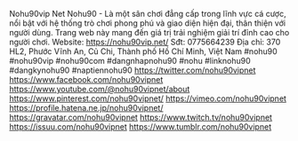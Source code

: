 Nohu90vip Net
Nohu90 - Là một sân chơi đẳng cấp trong lĩnh vực cá cược, nổi bật với hệ thống trò chơi phong phú và giao diện hiện đại, thân thiện với người dùng. Trang web này mang đến giá trị trải nghiệm giải trí đỉnh cao cho người chơi.
Website: https://nohu90vip.net/
Sđt: 0775664239
Địa chỉ: 370 HL2, Phước Vĩnh An, Củ Chi, Thành phố Hồ Chí Minh, Việt Nam
#nohu90 #nohu90vip #nohu90com #dangnhapnohu90 #nohu #linknohu90 #dangkynohu90 #naptiennohu90
https://twitter.com/nohu90vipnet
https://www.facebook.com/nohu90vipnet
https://www.youtube.com/@nohu90vipnet/about
https://www.pinterest.com/nohu90vipnet/
https://vimeo.com/nohu90vipnet
https://profile.hatena.ne.jp/nohu90vipnet/
https://gravatar.com/nohu90vipnet
https://www.twitch.tv/nohu90vipnet
https://issuu.com/nohu90vipnet
https://www.tumblr.com/nohu90vipnet